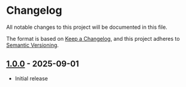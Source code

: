 # Changelog

All notable changes to this project will be documented in this file.

The format is based on [Keep a Changelog](https://keepachangelog.com/en/1.0.0/),
and this project adheres to [Semantic Versioning](https://semver.org/spec/v2.0.0.html).

## [1.0.0] - 2025-09-01

- Initial release

[1.0.0]: https://github.com/itk-dev-rpa/KMD-nova-password-bot/releases/tag/1.0.0
